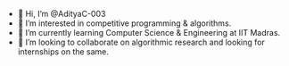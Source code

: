 - 👋 Hi, I’m @AdityaC-003
- 👀 I’m interested in competitive programming & algorithms.
- 🌱 I’m currently learning Computer Science & Engineering at IIT Madras.
- 💞️ I’m looking to collaborate on algorithmic research and looking for internships on the same.

<!---
AdityaC-003/AdityaC-003 is a ✨ special ✨ repository because its `README.md` (this file) appears on your GitHub profile.
You can click the Preview link to take a look at your changes.
--->

